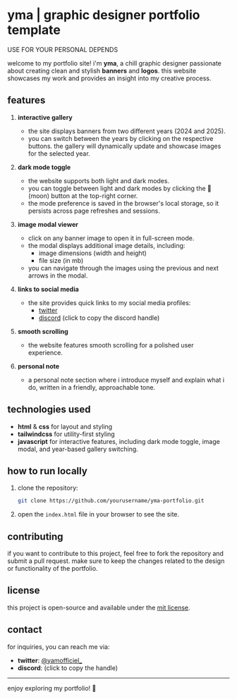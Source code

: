 
# yma | graphic designer portfolio template
USE FOR YOUR PERSONAL DEPENDS

welcome to my portfolio site! i'm **yma**, a chill graphic designer passionate about creating clean and stylish **banners** and **logos**. this website showcases my work and provides an insight into my creative process.

## features

1. **interactive gallery**
   - the site displays banners from two different years (2024 and 2025).
   - you can switch between the years by clicking on the respective buttons. the gallery will dynamically update and showcase images for the selected year.

2. **dark mode toggle**
   - the website supports both light and dark modes.
   - you can toggle between light and dark modes by clicking the 🌙 (moon) button at the top-right corner.
   - the mode preference is saved in the browser's local storage, so it persists across page refreshes and sessions.

3. **image modal viewer**
   - click on any banner image to open it in full-screen mode.
   - the modal displays additional image details, including:
     - image dimensions (width and height)
     - file size (in mb)
   - you can navigate through the images using the previous and next arrows in the modal.

4. **links to social media**
   - the site provides quick links to my social media profiles:
     - [twitter](https://twitter.com/yamofficiel_)
     - [discord](#) (click to copy the discord handle)

5. **smooth scrolling**
   - the website features smooth scrolling for a polished user experience.

6. **personal note**
   - a personal note section where i introduce myself and explain what i do, written in a friendly, approachable tone.

## technologies used

- **html** & **css** for layout and styling
- **tailwindcss** for utility-first styling
- **javascript** for interactive features, including dark mode toggle, image modal, and year-based gallery switching.

## how to run locally

1. clone the repository:
   ```bash
   git clone https://github.com/yourusername/yma-portfolio.git
   ```

2. open the `index.html` file in your browser to see the site.

## contributing

if you want to contribute to this project, feel free to fork the repository and submit a pull request. make sure to keep the changes related to the design or functionality of the portfolio.

## license

this project is open-source and available under the [mit license](license).

## contact

for inquiries, you can reach me via:
- **twitter**: [@yamofficiel_](https://twitter.com/yamofficiel_)
- **discord**: (click to copy the handle)

---

enjoy exploring my portfolio! 🌟
